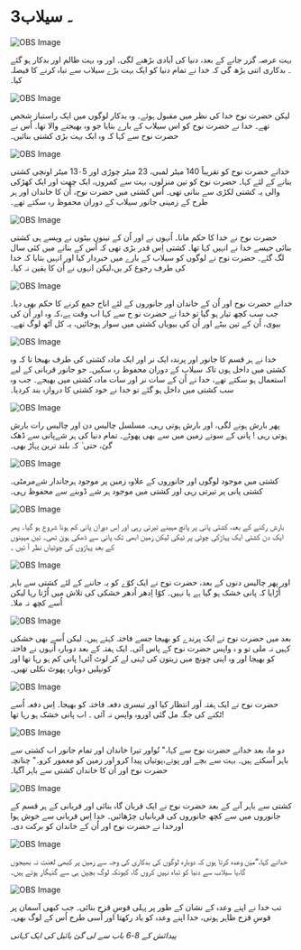 # 3۔ سیلاب

![OBS Image](https://cdn.door43.org/obs/jpg/360px/obs-en-03-01.jpg)

بہت عرصہ گزر جانے کے بعد، دنیا کی آبادی بڑھنے لگی۔ اور وہ بہت ظالم اور بدکار ہو گئے ۔ بدکاری اتنی بڑھ گی کہ خدا نے تمام دنیا کو ایک بہت بڑے سیلاب سے تباہ کرنے کا فیصلہ کیا۔

![OBS Image](https://cdn.door43.org/obs/jpg/360px/obs-en-03-02.jpg)

لیکن حضرت نوح خدا کی نظر میں مقبول ہوئے۔ وہ بدکار لوگوں میں ایک راستباز شخص تھے۔ خدا نے حضرت نوح کو اس سیلاب کے بارے بتایا جو وہ بھیجنے والا تھا۔ اُس نے حضرت نوح سے کہا کہ وہ ایک بہت بڑی کشتی بنائیں۔

![OBS Image](https://cdn.door43.org/obs/jpg/360px/obs-en-03-03.jpg)

خدانے حضرت نوح کو تقریباً 140 میٹر لمبی، 23 میٹر چوڑی اور 13۰5 میٹر اونچی کشتی بنانے کے لئے کہا۔ حضرت نوح کو تین منزلوں، بہت سے کمروں، ایک چھت اور ایک کھڑکی والی یہ کشتی لکڑی سے بنانی تھی۔ اُس کشتی میں حضرت نوح، اُن کا خاندان اور ہر طرح کے زمینی جانور سیلاب کے دوران محفوظ رہ سکتے تھے۔

![OBS Image](https://cdn.door43.org/obs/jpg/360px/obs-en-03-04.jpg)

حضرت نوح نے خدا کا حکم مانا۔ اُنہوں نے اور اُن کے تینوں بیٹوں نے ویسے ہی کشتی بنائی جیسے خدا نے انہیں کہا تھا۔ کشتی اِس قدر بڑی تھی کہ اُس کے بنانے میں کئی سال لگ گئے۔ حضرت نوح نے لوگوں کو سیلاب کے بارے میں خبردار کیا اور انہیں بتایا کہ خدا کی طرف رجوع کر یں،لیکن انہوں نے اُن کا یقین نہ کیا۔

![OBS Image](https://cdn.door43.org/obs/jpg/360px/obs-en-03-05.jpg)

خدانے حضرت نوح اور اُن کے خاندان اور جانوروں کے لئے اناج جمع کرنے کا حکم بھی دیا۔ جب سب کچھ تیار ہو گیا تو خدا نے حضرت نو ح سے کہا اب وقت ہے،کہ وہ اور اُن کی بیوی، اُن کے تین بیٹے اور اُن کی بیویاں کشتی میں سوار ہوجائیں، یہ کل آٹھ لوگ تھے۔

![OBS Image](https://cdn.door43.org/obs/jpg/360px/obs-en-03-06.jpg)

خدا نے ہر قسم کا جانور اور پرندہ ایک نر اور ایک مادہ کشتی کی طرف بھیجا تا کہ وہ کشتی میں داخل ہوں تاکہ سیلاب کے دوران محفوظ رہ سکیں۔ جو جانور قربانی کے لیے استعمال ہو سکتے تھے، خدا نے اُن کے سات نر اور سات مادہ کشتی میں بھیجے۔ جب وہ سب کشتی میں داخل ہو گئے تو خدا نے خود کشتی کا دروازہ بند کردیا۔

![OBS Image](https://cdn.door43.org/obs/jpg/360px/obs-en-03-07.jpg)

پھر بارش ہونے لگی، اور بارش ہوتی رہی۔ مسلسل چالیس دن اور چالیس رات بارش ہوتی رہی ! پانی کے سوتے زمین میں سے بھی پھوٹے۔ تمام دنیا کی ہر شےپانی سے ڈھک گئ، حتی ٰ کہ بلند ترین پہاڑ بھی۔

![OBS Image](https://cdn.door43.org/obs/jpg/360px/obs-en-03-08.jpg)

کشتی میں موجود لوگوں اور جانوروں کے علاوہ زمین پر موجود ہرجاندار شےمرمٹی۔ کشتی پانی پر تیرتی رہی اور کشتی میں موجود ہر شے ڈوبنے سے محفوظ رہی۔

![OBS Image](https://cdn.door43.org/obs/jpg/360px/obs-en-03-09.jpg)

بارش رکنے کے بعد، کشتی پانی پر پانچ مہینے تیرتی رہی اور اِس دوران پانی کم ہونا شروع ہو گیا۔ پھر ایک دن کشتی ایک پہاڑکی چوٹی پر ٹیکی لیکن زمین ابھی تک پانی سے ڈھکی ہوئ تھی۔ تین مہینوں کے بعد پہاڑوں کی چوٹیاں نظر آ ئیں ۔

![OBS Image](https://cdn.door43.org/obs/jpg/360px/obs-en-03-10.jpg)

اور پھر چالیس دنوں کے بعد، حضرت نوح نے ایک کوّے کو یہ جاننے کے لئے کشتی سے باہر اُڑایا کہ پانی خشک ہو گیا ہے یا نہیں۔ کوّا اِدھر اُدھر خشکی کی تلاش میں اُڑتا رہا لیکن اُسے کچھ نہ ملا۔

![OBS Image](https://cdn.door43.org/obs/jpg/360px/obs-en-03-11.jpg)

بعد میں حضرت نوح نے ایک پرندے کو بھیجا جسے فاختہ کہتے ہیں۔ لیکن اُسے بھی خشکی کہیں نہ ملی تو و ہ واپس حضرت نوح کے پاس آئی۔ ایک ہفتہ کے بعد دوبارہ اُنہوں نے فاختہ کو بھیجا اور وہ اپنی چونچ میں زیتون کی ٹہنی لے کر لوٹ آئی! پانی کم ہو رہا تھا اور کونپلیں دوبارہ پھوٹ نکلی تھیں۔

![OBS Image](https://cdn.door43.org/obs/jpg/360px/obs-en-03-12.jpg)

حضرت نوح نے ایک ہفتہ اَور انتظار کیا اور تیسری دفعہ فاختہ کو بھیجا۔ اِس دفعہ اُسے ٹکنے کی جگہ مل گئی اوروہ واپس نہ آئی ۔ اب پانی خشک ہو رہا تھا!

![OBS Image](https://cdn.door43.org/obs/jpg/360px/obs-en-03-13.jpg)

دو ماہ بعد خدانے حضرت نوح سے کہا،" تُواور تیرا خاندان اور تمام جانور اب کشتی سے باہر آسکتے ہیں۔ بہت سے بچے اور پوتے،پوتیاں پیدا کرو اور زمین کو معمور کرو۔" چنانچہ حضرت نوح اور اُن کا خاندان کشتی سے باہر آگیا۔

![OBS Image](https://cdn.door43.org/obs/jpg/360px/obs-en-03-14.jpg)

کشتی سے باہر آنے کے بعد حضرت نوح نے ایک قربان گاہ بنائی اور قربانی کے ہر قسم کے جانوروں میں سے کچھ جانوروں کی قربانیاں چڑھائیں۔ خدا اِس قربانی سے خوش ہوا اورخدا نے حضرت نوح اور اُن کے خاندان کو برکت دی۔

![OBS Image](https://cdn.door43.org/obs/jpg/360px/obs-en-03-15.jpg)

خدانے کہا،“میَں وعدہ کرتا ہوں کہ دوبارہ لوگوں کی بدکاری کی وجہ سے زمین پر کبھی لعنت نہ بھیجوں گا،یا سیلاب سے دنیا کو تباہ نہیں کروں گا، کیونکہ لوگ بچپن ہی سے گنہگار ہوتے ہیں۔

![OBS Image](https://cdn.door43.org/obs/jpg/360px/obs-en-03-16.jpg)

تب خدا نے اپنے وعدہ کے نشان کے طور پر پہلی قوسِ قزح بنائی۔ جب کبھی آسمان پر قوسِ قزح ظاہر ہوتی، خدا اپنے وعدہ کو یاد رکھتا اور اُسی طرح اُس کے لوگ بھی۔

_پیدائش کے 8-6 باب سے لی گئ بائبل کی ایک کہانی_